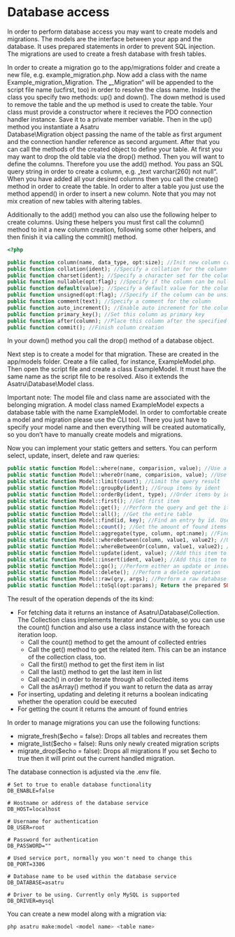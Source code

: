 # Database access

In order to perform database access you may want to create models and migrations. The
models are the interface between your app and the database. It uses prepared statements
in order to prevent SQL injection. The migrations are used to create a fresh database with
fresh tables.

In order to create a migration go to the app/migrations folder and create a new file, e.g.
example_migration.php. Now add a class with the name Example_migration_Migration.
The „_Migration“ will be appended to the script file name (ucfirst, too) in order to resolve
the class name. Inside the class you specify two methods: up() and down(). The down
method is used to remove the table and the up method is used to create the table. Your
class must provide a constructor where it recieves the PDO connection handler instance.
Save it to a private member variable. Then in the up() method you instantiate a Asatru\
Database\Migration object passing the name of the table as first argument and the
connection handler reference as second argument. After that you can call the methods of
the created object to define your table. At first you may want to drop the old table via the
drop() method. Then you will want to define the columns. Therefore you use the add()
method. You pass an SQL query string in order to create a column, e.g. „text varchar(260)
not null“. When you have added all your desired columns then you call the create() method
in order to create the table. In order to alter a table you just use the method append() in
order to insert a new column. Note that you may not mix creation of new tables with
altering tables.

Additionally to the add() method you can also use the following helper to create columns.
Using these helpers you must first call the column() method to init a new column creation,
following some other helpers, and then finish it via calling the commit() method.

```php
<?php

public function column(name, data_type, opt:size); //Init new column creating with name and datatype. Optionally you can also specify the size
public function collation(ident); //Specify a collation for the column
public function charset(ident); //Specify a character set for the column
public function nullable(opt:flag); //Specify if the column can be null or not
public function default(value); //Specify a default value for the column
public function unsigned(opt:flag); //Specify if the column can be unsigned
public function comment(text); //Specify a comment for the column
public function auto_increment(); //Enable auto increment for the column
public function primary_key(); //Set this column as primary key
public function after(column); //Place this column after the specified column
public function commit(); //Finish column creation
```

In your down() method you call the drop() method of a database object.

Next step is to create a model for that migration. These are created in the app/models
folder. Create a file called, for instance, ExampleModel.php. Then open the script file and
create a class ExampleModel. It must have the same name as the script file to be
resolved. Also it extends the Asatru\Database\Model class.

Important note: The model file and class name are associated with the belonging
migration. A model class named ExampleModel expects a database table with the name
ExampleModel. In order to comfortable create a model and migration please use the CLI
tool. There you just have to specify your model name and then everything will be created
automatically, so you don’t have to manually create models and migrations.

Now you can implement your static getters and setters. You can perform select, update,
insert, delete and raw queries:

```php
public static function Model::where(name, comparision, value); //Use a conditional and-query. Call the method for each condition
public static function Model::whereOr(name, comparision, value); //Use a conditional or-query. Call the method for each condition
public static function Model::limit(count); //Limit the query result
public static function Model::groupBy(ident); //Group items by ident
public static function Model::orderBy(ident, type); //Order items by ident. Type is either asc or desc.
public static function Model::first(); //Get first item
public static function Model::get(); //Perform the query and get the items
public static function Model::all(); //Get the entire table
public static function Model::find(id, key); //Find an entry by id. Use key parameter if you want to specify the name of the key so look for
public static function Model::count(); //Get the amount of found items
public static function Model::aggregate(type, column, opt:name); //Find an aggregate of the column (avg, min, max, sum, etc.)
public static function Model::whereBetween(column, value1, value2); //Use a conditional between andquery. Call the method for each condition
public static function Model::whereBetweenOr(column, value1, value2); //Use a conditional between orquery. Call the method for each condition
public static function Model::update(ident, value); //Add this item to the updated item list
public static function Model::insert(ident, value); //Add this item to the inserted item list
public static function Model::go(); //Perform either an update or insert operation
public static function Model::delete(); //Perform a delete operation
public static function Model::raw(qry, args); //Perform a raw database operation (Identify current table with the @THIS special variable)
public static function Model::toSql(opt:params); Return the prepared SQL statement instead of performing the actual query. Set optional parameter to true if the actual params shall be integrated.
```

The result of the operation depends of the its kind:
+ For fetching data it returns an instance of Asatru\Database\Collection. The Collection class implements Iterator and Countable, so you can use the count() function and also use a class instance with the foreach iteration loop.
  - Call the count() method to get the amount of collected entries
  - Call the get(<ident>) method to get the related item. This can be an instance of the collection class, too.
  - Call the first() method to get the first item in list
  - Call the last() method to get the last item in list
  - Call each(<callback>) in order to iterate through all collected items
  - Call the asArray() method if you want to return the data as array
+ For inserting, updating and deleting it returns a boolean indicating whether the operation could be executed
+ For getting the count it returns the amount of found entries

In order to manage migrations you can use the following functions:
+ migrate_fresh($echo = false): Drops all tables and recreates them
+ migrate_list($echo = false): Runs only newly created migration scripts
+ migrate_drop($echo = false): Drops all migrations
If you set $echo to true then it will print out the current handled migration.

The database connection is adjusted via the .env file. 
```
# Set to true to enable database functionality
DB_ENABLE=false

# Hostname or address of the database service
DB_HOST=localhost

# Username for authentication
DB_USER=root

# Password for authentication
DB_PASSWORD=""

# Used service port, normally you won't need to change this
DB_PORT=3306

# Database name to be used within the database service
DB_DATABASE=asatru

# Driver to be using. Currently only MySQL is supported
DB_DRIVER=mysql
```

You can create a new model along with a migration via:
```sh
php asatru make:model <model name> <table name>
```
